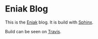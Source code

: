 # Eniak Blog

This is the [Eniak](https://eniak.de) blog. It is build with [Sphinx](http://www.sphinx-doc.org/).

Build can be seen on [Travis](https://travis-ci.com/PhilipMay/eniak).
